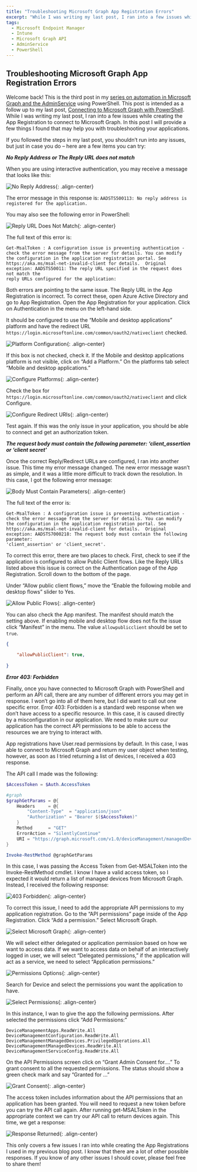 ```yaml
---
title: "Troubleshooting Microsoft Graph App Registration Errors"
excerpt: "While I was writing my last post, I ran into a few issues while creating the App Registration to connect to Microsoft Graph. In this post I will provide a few things I found that may help you with troubleshooting your applications."
tags:
  - Microsoft Endpoint Manager
  - Intune
  - Microsoft Graph API
  - AdminService
  - PowerShell
---
```


Troubleshooting Microsoft Graph App Registration Errors
-------

Welcome back! This is the third post in my [series on automation in Microsoft Graph and the AdminService](https://www.modernendpoint.com/managed/everything-i-wanted-to-know-about-apis-but-was-afraid-to-ask/) using PowerShell. This post is intended as a follow up to my last post, [Connecting to Microsoft Graph with PowerShell](https://www.modernendpoint.com/managed/connecting-to-microsoft-graph-with-powershell/). While I was writing my last post, I ran into a few issues while creating the App Registration to connect to Microsoft Graph. In this post I will provide a few things I found that may help you with troubleshooting your applications.

If you followed the steps in my last post, you shouldn’t run into any issues, but just in case you do – here are a few items you can try:


__*No Reply Address or The Reply URL does not match*__

When you are using interactive authentication, you may receive a message that looks like this:

![No Reply Address](https://managedblog.github.io/managed/assets/images/21.12.07/01.NoReplyAddress.png){: .align-center}

The error message in this response is: `AADSTS500113: No reply address is registered for the application.`

You may also see the following error in PowerShell:

![Reply URL Does Not Match](https://managedblog.github.io/managed/assets/images/21.12.07/02.ReplyURLDoesNotMatch.png){: .align-center}

The full text of this error is:

```
Get-MsalToken : A configuration issue is preventing authentication - check the error message from the server for details. You can modify the configuration in the application registration portal. See https://aka.ms/msal-net-invalid-client for details.  Original exception: AADSTS50011: The reply URL specified in the request does not match the 
reply URLs configured for the application:
```

Both errors are pointing to the same issue. The Reply URL in the App Registration is incorrect. To correct these, open Azure Active Directory and go to App Registration. Open the App Registration for your application. Click on Authentication in the menu on the left-hand side.

It should be configured to use the “Mobile and desktop applications” platform and have the redirect URL `https://login.microsoftonline.com/common/oauth2/nativeclient` checked.


![Platform Configuration](https://managedblog.github.io/managed/assets/images/21.12.07/03.PlatformConfigurations.png){: .align-center}

If this box is not checked, check it. If the Mobile and desktop applications platform is not visible, click on “Add a Platform.” On the platforms tab select “Mobile and desktop applications.”

![Configure Platforms](https://managedblog.github.io/managed/assets/images/21.12.07/04.ConfigurePlatforms.png){: .align-center}

Check the box for `https://login.microsoftonline.com/common/oauth2/nativeclient` and click Configure.

![Configure Redirect URIs](https://managedblog.github.io/managed/assets/images/21.12.07/05.ConfigureRedirectURIs.png){: .align-center}

Test again. If this was the only issue in your application, you should be able to connect and get an authorization token.

__*The request body must contain the following parameter: ‘client_assertion or ‘client secret’*__

Once the correct Reply/Redirect URLs are configured, I ran into another issue. This time my error message changed. The new error message wasn’t as simple, and it was a little more difficult to track down the resolution. In this case, I got the following error message:

![Body Must Contain Parameters](https://managedblog.github.io/managed/assets/images/21.12.07/06.BodyMustContainParameters.png){: .align-center}

The full text of the error is:

```
Get-MsalToken : A configuration issue is preventing authentication - check the error message from the server for details. You can modify the configuration in the application registration portal. See https://aka.ms/msal-net-invalid-client for details.  Original exception: AADSTS7000218: The request body must contain the following parameter: 
'client_assertion' or 'client_secret'.
```

To correct this error, there are two places to check. First, check to see if the application is configured to allow Public Client flows. Like the Reply URLs listed above this issue is correct on the Authentication page of the App Registration. Scroll down to the bottom of the page. 

Under “Allow public client flows,” move the “Enable the following mobile and desktop flows” slider to Yes.

![Allow Public Flows](https://managedblog.github.io/managed/assets/images/21.12.07/07.AllowPublicFlows.png){: .align-center}

You can also check the App manifest. The manifest should match the setting above. If enabling mobile and desktop flow does not fix the issue click “Manifest” in the menu. The value `allowpublicclient` should be set to `true`.

```json
{
	
	"allowPublicClient": true,
	
}
```

__*Error 403: Forbidden*__

Finally, once you have connected to Microsoft Graph with PowerShell and perform an API call, there are any number of different errors you may get in response. I won’t go into all of them here, but I did want to call out one specific error. Error 403: Forbidden is a standard web response when we don’t have access to a specific resource. In this case, it is caused directly by a misconfiguration in our application. We need to make sure our application has the correct API permissions to be able to access the resources we are trying to interact with.

App registrations have User.read permissions by default. In this case, I was able to connect to Microsoft Graph and return my user object when testing, however, as soon as I tried returning a list of devices, I received a 403 response.

The API call I made was the following:

```powershell
$AccessToken = $Auth.AccessToken

#graph
$graphGetParams = @{
    Headers     = @{
        "Content-Type"  = "application/json"
        "Authorization" = "Bearer $($AccessToken)"
    }
    Method      = "GET"
    ErrorAction = "SilentlyContinue"
    URI = "https://graph.microsoft.com/v1.0/deviceManagement/managedDevices"
}

Invoke-RestMethod @graphGetParams 
```

In this case, I was passing the Access Token from Get-MSALToken into the Invoke-RestMethod cmdlet. I know I have a valid access token, so I expected it would return a list of managed devices from Microsoft Graph. Instead, I received the following response:

![403 Forbidden](https://managedblog.github.io/managed/assets/images/21.12.07/08.403Forbidden.png){: .align-center}

To correct this issue, I need to add the appropriate API permissions to my application registration. Go to the “API permissions” page inside of the App Registration. Click “Add a permission.” Select Microsoft Graph.

![Select Microsoft Graph](https://managedblog.github.io/managed/assets/images/21.12.07/09.SelectMicrosoftGraph.png){: .align-center}

We will select either delegated or application permission based on how we want to access data. If we want to access data on behalf of an interactively logged in user, we will select “Delegated permissions,” if the application will act as a service, we need to select “Application permissions.” 

![Permissions Options](https://managedblog.github.io/managed/assets/images/21.12.07/10.PermissionsOptions.png){: .align-center}

Search for Device and select the permissions you want the application to have.

![Select Permissions](https://managedblog.github.io/managed/assets/images/21.12.07/11.SelectPermissions.png){: .align-center}

In this instance, I wan to give the app the following permissions. After selected the permissions click “Add Permissions:”

```
DeviceManagementApps.ReadWrite.All
DeviceManagementConfiguration.ReadWrite.All
DeviceManagementManagedDevices.PrivilegedOperations.All
DeviceManagementManagedDevices.ReadWrite.All
DeviceManagementServiceConfig.ReadWrite.All
```

On the API Permissions screen click on “Grant Admin Consent for….” To grant consent to all the requested permissions. The status should show a green check mark and say “Granted for …”

![Grant Consent](https://managedblog.github.io/managed/assets/images/21.12.07/12.GrantConsent.png){: .align-center}

The access token includes information about the API permissions that an application has been granted. You will need to request a new token before you can try the API call again. After running get-MSALToken in the appropriate context we can try our API call to return devices again. This time, we get a response:

![Response Returned](https://managedblog.github.io/managed/assets/images/21.12.07/13.ResponseReturned.png){: .align-center}

This only covers a few issues I ran into while creating the App Registrations I used in my previous blog post. I know that there are a lot of other possible responses. If you know of any other issues I should cover, please feel free to share them! 
